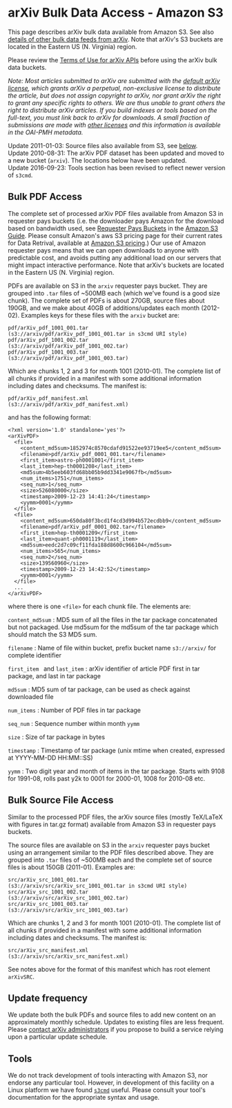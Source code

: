 arXiv Bulk Data Access - Amazon S3
==================================

This page describes arXiv bulk data available from Amazon S3. See also
[details of other bulk data feeds from arXiv](bulk_data). Note that
arXiv's S3 buckets are located in the Eastern US (N. Virginia) region.

Please review the [Terms of Use for arXiv APIs](./api/tou) before using the
arXiv bulk data buckets.

*Note: Most articles submitted to arXiv are submitted with the [default
arXiv
license](http://arxiv.org/licenses/nonexclusive-distrib/1.0/license.html),
which grants arXiv a perpetual, non-exclusive license to distribute the
article, but does not assign copyright to arXiv, nor grant arXiv the
right to grant any specific rights to others. We are thus unable to
grant others the right to distribute arXiv articles. If you build
indexes or tools based on the full-text, you must link back to arXiv for
downloads. A small fraction of submissions are made with [other
licenses](license) and this information is available in the
OAI-PMH metadata.*

Update 2011-01-03: Source files also available from S3, see
[below](#src).  
Update 2010-08-31: The arXiv PDF dataset has been updated and moved to a
new bucket (`arxiv`). The locations below have been updated.  
Update 2016-09-23: Tools section has been revised to reflect newer
version of `s3cmd`.

Bulk PDF Access
---------------

The complete set of processed arXiv PDF files available from Amazon S3
in requester pays buckets (i.e. the downloader pays Amazon for the
download based on bandwidth used, see [Requester Pays
Buckets](http://docs.amazonwebservices.com/AmazonS3/latest/dev/RequesterPaysBuckets.html)
in the [Amazon S3
Guide](http://docs.amazonwebservices.com/AmazonS3/latest/dev/). Please
consult Amazon's aws S3 pricing page for their current rates for Data
Retrival, available at [Amazon S3
pricing](https://aws.amazon.com/s3/pricing/).) Our use of Amazon
requester pays means that we can open downloads to anyone with
predictable cost, and avoids putting any additional load on our servers
that might impact interactive performance. Note that arXiv's buckets are
located in the Eastern US (N. Virginia) region.

PDFs are available on S3 in the `arxiv` requester pays bucket. They are
grouped into `.tar` files of \~500MB each (which we've found is a good
size chunk). The complete set of PDFs is about 270GB, source files about
190GB, and we make about 40GB of additions/updates each month (2012-02).
Examples keys for these files with the `arxiv` bucket are:

    pdf/arXiv_pdf_1001_001.tar         (s3://arxiv/pdf/arXiv_pdf_1001_001.tar in s3cmd URI style)
    pdf/arXiv_pdf_1001_002.tar         (s3://arxiv/pdf/arXiv_pdf_1001_002.tar)
    pdf/arXiv_pdf_1001_003.tar         (s3://arxiv/pdf/arXiv_pdf_1001_003.tar)

Which are chunks 1, 2 and 3 for month 1001 (2010-01). The complete list
of all chunks if provided in a manifest with some additional information
including dates and checksums. The manifest is:

    pdf/arXiv_pdf_manifest.xml         (s3://arxiv/pdf/arXiv_pdf_manifest.xml)

and has the following format:

    <?xml version='1.0' standalone='yes'?>
    <arXivPDF>
      <file>
        <content_md5sum>1852974c8570cdafd91522ee93719ee5</content_md5sum>
        <filename>pdf/arXiv_pdf_0001_001.tar</filename>
        <first_item>astro-ph0001001</first_item>
        <last_item>hep-th0001208</last_item>
        <md5sum>4b5eeb603fd68bb05b9dd3341e9067fb</md5sum>
        <num_items>1751</num_items>
        <seq_num>1</seq_num>
        <size>526080000</size>
        <timestamp>2009-12-23 14:41:24</timestamp>
        <yymm>0001</yymm>
      </file>
      <file>
        <content_md5sum>650da80f3bcd1f4cd3d994b572ecdbb9</content_md5sum>
        <filename>pdf/arXiv_pdf_0001_002.tar</filename>
        <first_item>hep-th0001209</first_item>
        <last_item>quant-ph0001119</last_item>
        <md5sum>eedc2d7c09cf11fda188d8600c966104</md5sum>
        <num_items>565</num_items>
        <seq_num>2</seq_num>
        <size>139560960</size>
        <timestamp>2009-12-23 14:42:52</timestamp>
        <yymm>0001</yymm>
      </file>
      ...
    </arXivPDF>

where there is one `<file>` for each chunk file. The elements are:

`content_md5sum`
:   MD5 sum of all the files in the tar package concatenated but not
    packaged. Use md5sum for the md5sum of the tar package which should
    match the S3 MD5 sum.

`filename`
:   Name of file within bucket, prefix bucket name `s3://arxiv/` for
    complete identifier

`first_item ` and `last_item`
:   arXiv identifier of article PDF first in tar package, and last in
    tar package

`md5sum`
:   MD5 sum of tar package, can be used as check against downloaded file

`num_items`
:   Number of PDF files in tar package

`seq_num`
:   Sequence number within month `yymm`

`size`
:   Size of tar package in bytes

`timestamp`
:   Timestamp of tar package (unix mtime when created, expressed at
    YYYY-MM-DD HH:MM::SS)

`yymm`
:   Two digit year and month of items in the tar package. Starts with
    9108 for 1991-08, rolls past y2k to 0001 for 2000-01, 1008 for
    2010-08 etc.

<span id="src">Bulk Source File Access</span>
---------------------------------------------

Similar to the processed PDF files, the arXiv source files (mostly
TeX/LaTeX with figures in tar.gz format) available from Amazon S3 in
requester pays buckets.

The source files are available on S3 in the `arxiv` requester pays
bucket using an arrangement similar to the PDF files described above.
They are grouped into `.tar` files of \~500MB each and the complete set
of source files is about 150GB (2011-01). Examples are:

    src/arXiv_src_1001_001.tar         (s3://arxiv/src/arXiv_src_1001_001.tar in s3cmd URI style)
    src/arXiv_src_1001_002.tar         (s3://arxiv/src/arXiv_src_1001_002.tar)
    src/arXiv_src_1001_003.tar         (s3://arxiv/src/arXiv_src_1001_003.tar)

Which are chunks 1, 2 and 3 for month 1001 (2010-01). The complete list
of all chunks if provided in a manifest with some additional information
including dates and checksums. The manifest is:

    src/arXiv_src_manifest.xml         (s3://arxiv/src/arXiv_src_manifest.xml)

See notes above for the format of this manifest which has root element
`arXivSRC`.

Update frequency
----------------

We update both the bulk PDFs and source files to add new content on an
approximately monthly schedule. Updates to existing files are less
frequent. Please [contact arXiv administrators](contact) if you
propose to build a service relying upon a particular update schedule.

Tools<span id="tools"></span>
-----------------------------

We do not track development of tools interacting with Amazon S3, nor
endorse any particular tool. However, in development of this facility on
a Linux platform we have found [`s3cmd`](http://s3tools.org/s3cmd)
useful. Please consult your tool's documentation for the appropriate syntax
and usage.